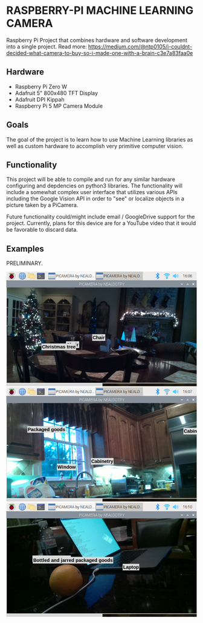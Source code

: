 # RASPBERRY-PI MACHINE LEARNING CAMERA
Raspberry Pi Project that combines hardware and software development into a single project. 
Read more: https://medium.com/@ntp0105/i-couldnt-decided-what-camera-to-buy-so-i-made-one-with-a-brain-c3e7a83faa0e

## Hardware
* Raspberry Pi Zero W
* Adafruit 5" 800x480 TFT Display
* Adafruit DPI Kippah
* Raspberry Pi 5 MP Camera Module
    
## Goals
The goal of the project is to learn how to use Machine Learning libraries as well as custom hardware to accomplish very primitive computer vision.

## Functionality
This project will be able to compile and run for any similar hardware configuring and depdencies on python3 libraries. The functionality will include a somewhat complex user interface that utilizes various APIs including the Google Vision API in order to "see" or localize objects in a picture taken by a PiCamera.

Future functionality could/might include email / GoogleDrive support for the project. Currently, plans for this device are for a YouTube video that it would be favorable to discard data.

## Examples
PRELIMINARY.

![](/idpoc1.png)
![](/idpoc2.png)
![](/idpoc3.png)


